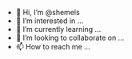 - 👋 Hi, I’m @shemels
- 👀 I’m interested in ...
- 🌱 I’m currently learning ...
- 💞️ I’m looking to collaborate on ...
- 📫 How to reach me ...

<!---
shemels/shemels is a ✨ special ✨ repository because its `README.md` (this file) appears on your GitHub profile.
You can click the Preview link to take a look at your changes.
--->
